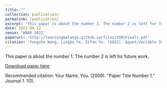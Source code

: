 ```yaml
---
title: ""
collection: publications
permalink: /publication/
excerpt: 'This paper is about the number 1. The number 2 is left for future work.'
date: 2022-06-13
venue: 'WNAR 2022'
paperurl: 'http://learningmalanya.github.io/files/VIM(Final).pdf'
citation: 'Yongzhe Wang, Lingbo Ye, Zifan Yu. (2022). &quot;Variable Importance For Fixed Effects In Linear Mixed Models&quot; <i>WNAR Annual Meeting 2022</i>. 1(1).'
---
```

This paper is about the number 1. The number 2 is left for future work.

[Download paper here](http://academicpages.github.io/files/paper1.pdf)

Recommended citation: Your Name, You. (2009). "Paper Title Number 1." <i>Journal 1</i>. 1(1).